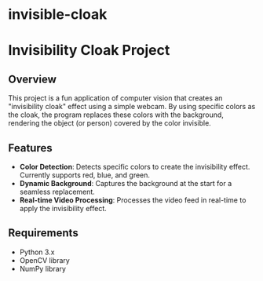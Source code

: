# invisible-cloak

# Invisibility Cloak Project

## Overview
This project is a fun application of computer vision that creates an "invisibility cloak" effect using a simple webcam. By using specific colors as the cloak, the program replaces these colors with the background, rendering the object (or person) covered by the color invisible.

## Features
- **Color Detection**: Detects specific colors to create the invisibility effect. Currently supports red, blue, and green.
- **Dynamic Background**: Captures the background at the start for a seamless replacement.
- **Real-time Video Processing**: Processes the video feed in real-time to apply the invisibility effect.

## Requirements
- Python 3.x
- OpenCV library
- NumPy library

